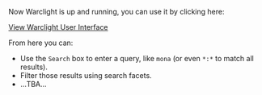 Now Warclight is up and running, you can use it by clicking here:

<div class="center-align">
    <a class="btn-small" href="https://[[HOST_SUBDOMAIN]]-3000-[[KATACODA_HOST]].environments.katacoda.com/">View Warclight User Interface</a>
</div>

From here you can:

* Use the `Search` box to enter a query, like `mona` (or even `*:*` to match all results).
* Filter those results using search facets.
* ...TBA...
